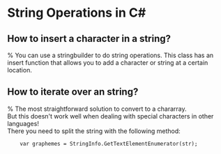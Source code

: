 # String Operations in C#

## How to insert a character in a string?

%
You can use a stringbuilder to do string operations. This class has an insert function that allows you to add a character or string at a certain location.

## How to iterate over an string?

%
The most straightforward solution to convert to a chararray.  
But this doesn't work well when dealing with special characters in other languages!  
There you need to split the string with the following method:   
```language
    var graphemes = StringInfo.GetTextElementEnumerator(str);
```
